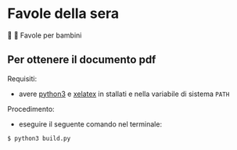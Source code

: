# Favole della sera

📖 🌙 Favole per bambini

## Per ottenere il documento pdf

Requisiti:
- avere [python3](https://www.python.org/) e [xelatex](https://www.latex-project.org/) in stallati e nella variabile di sistema `PATH`

Procedimento:

- eseguire il seguente comando nel terminale:

```console
$ python3 build.py
```
